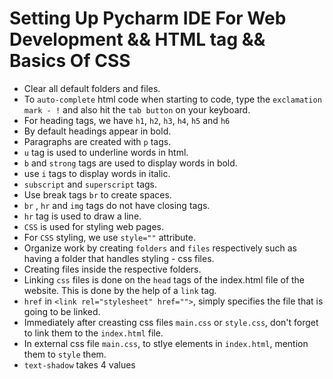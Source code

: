 # Setting Up Pycharm IDE For Web Development && HTML tag && Basics Of CSS
- Clear all default folders and files.
- To `auto-complete` html code when starting to code, type the `exclamation mark - !` and also hit the `tab button` on your keyboard.
- For heading tags, we have `h1`, `h2`, `h3`, `h4`, `h5` and `h6`
- By default headings appear in bold.
- Paragraphs are created with `p` tags.
- `u` tag is used to underline words in html.
- `b` and `strong` tags are used to display words in bold.
- use `i` tags to display words in italic.
- `subscript` and `superscript` tags.
- Use break tags `br` to create spaces.
- `br` , `hr` and `img` tags do not have closing tags.
- `hr` tag is used to draw a line.
- `CSS` is used for styling web pages.
- For `CSS` styling, we use `style=""` attribute.
- Organize work by creating `folders` and `files` respectively such as having a folder that handles styling - css files.
- Creating files inside the respective folders.
- Linking `css` files is done on the `head` tags of the index.html file of the website. This is done by the help of a `link` tag.
- `href` in `<link rel="stylesheet" href="">`, simply specifies the file that is going to be linked.
- Immediately after creasting css files `main.css` or `style.css`, don't forget to link them to the `index.html` file.
- In external css file `main.css`, to stlye elements in `index.html`, mention them to `style` them.
- `text-shadow` takes 4 values
